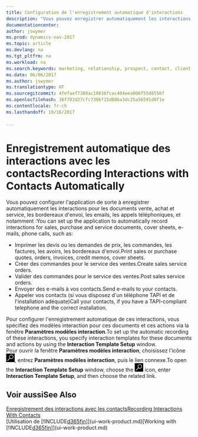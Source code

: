 ```yaml
---
title: Configuration de l'enregistrement automatique d'interactions
description: "Vous pouvez enregistrer automatiquement les interactions client, par exemple, pour les documents ventes, achat et service ou les appels téléphoniques."
documentationcenter: 
author: jswymer
ms.prod: dynamics-nav-2017
ms.topic: article
ms.devlang: na
ms.tgt_pltfrm: na
ms.workload: na
ms.search.keywords: marketing, relationship, prospect, contact, client, customer
ms.date: 06/06/2017
ms.author: jswymer
ms.translationtype: HT
ms.sourcegitcommit: 4fefaef7380ac10836fcac404eea006f55d8556f
ms.openlocfilehash: 36f783d27cfc7306f15d086a3dc25a56591d0f1e
ms.contentlocale: fr-ch
ms.lasthandoff: 10/16/2017

---
```

# <a name="recording-interactions-with-contacts-automatically"></a><span data-ttu-id="99c49-103">Enregistrement automatique des interactions avec les contacts</span><span class="sxs-lookup"><span data-stu-id="99c49-103">Recording Interactions with Contacts Automatically</span></span>
<span data-ttu-id="99c49-104">Vous pouvez configurer l'application de sorte à enregistrer automatiquement les interactions pour les documents vente, achat et service, les bordereaux d'envoi, les emails, les appels téléphoniques, et notamment :</span><span class="sxs-lookup"><span data-stu-id="99c49-104">You can set up the application to automatically record interactions for sales, purchase and service documents, cover sheets, e-mails, phone calls, such as:</span></span>

* <span data-ttu-id="99c49-105">Imprimer les devis ou les demandes de prix, les commandes, les factures, les avoirs, les bordereaux d'envoi.</span><span class="sxs-lookup"><span data-stu-id="99c49-105">Print sales or purchase quotes, orders, invoices, credit memos, cover sheets.</span></span>
* <span data-ttu-id="99c49-106">Créer des commandes pour le service des ventes.</span><span class="sxs-lookup"><span data-stu-id="99c49-106">Create sales service orders.</span></span>
* <span data-ttu-id="99c49-107">Valider des commandes pour le service des ventes.</span><span class="sxs-lookup"><span data-stu-id="99c49-107">Post sales service orders.</span></span>
* <span data-ttu-id="99c49-108">Envoyer des e-mails à vos contacts.</span><span class="sxs-lookup"><span data-stu-id="99c49-108">Send e-mails to your contacts.</span></span>
* <span data-ttu-id="99c49-109">Appeler vos contacts (si vous disposez d'un téléphone TAPI et de l'installation adéquate)</span><span class="sxs-lookup"><span data-stu-id="99c49-109">Call your contacts, if you have a TAPI-compliant telephone and the correct installation.</span></span>

<span data-ttu-id="99c49-110">Pour configurer l'enregistrement automatique de ces interactions, vous spécifiez des modèles interaction pour ces documents et ces actions via la fenêtre **Paramètres modèles interaction**.</span><span class="sxs-lookup"><span data-stu-id="99c49-110">To set up the automatic recording of these interactions, you specify interaction templates for these documents and actions by using the **Interaction Template Setup** window.</span></span>  
<span data-ttu-id="99c49-111">Pour ouvrir la fenêtre **Paramètres modèles interaction**, choisissez l'icône ![Page ou état pour la recherche](media/ui-search/search_small.png "Page ou état pour la recherche"), entrez **Paramètres modèles interaction**, puis le lien connexe.</span><span class="sxs-lookup"><span data-stu-id="99c49-111">To open the **Interaction Template Setup** window, choose the ![Search for Page or Report](media/ui-search/search_small.png "Search for Page or Report icon") icon, enter **Interaction Template Setup**, and then choose the related link.</span></span>

## <a name="see-also"></a><span data-ttu-id="99c49-112">Voir aussi</span><span class="sxs-lookup"><span data-stu-id="99c49-112">See Also</span></span>
[<span data-ttu-id="99c49-113">Enregistrement des interactions avec les contacts</span><span class="sxs-lookup"><span data-stu-id="99c49-113">Recording Interactions With Contacts</span></span>](marketing-interactions.md)  
<span data-ttu-id="99c49-114">[Utilisation de [!INCLUDE[d365fin](includes/d365fin_md.md)]](ui-work-product.md)</span><span class="sxs-lookup"><span data-stu-id="99c49-114">[Working with [!INCLUDE[d365fin](includes/d365fin_md.md)]](ui-work-product.md)</span></span>  

